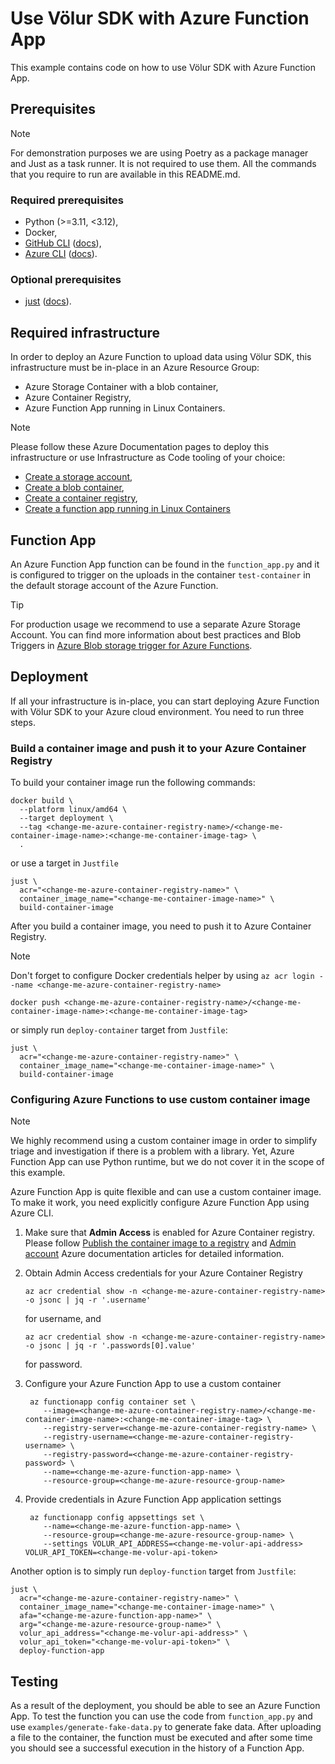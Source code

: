 # Use Völur SDK with Azure Function App

This example contains code on how to use Völur SDK with Azure Function App.

## Prerequisites

> [!NOTE]
> For demonstration purposes we are using Poetry as a package manager and Just
> as a task runner. It is not required to use them. All the commands that you
> require to run are available in this README.md.

### Required prerequisites

- Python (>=3.11, <3.12),
- Docker,
- [GitHub CLI][github-cli] ([docs][github-cli-documentation]),
- [Azure CLI][azure-cli] ([docs][azure-cli-documentation]).

### Optional prerequisites

- [just][just] ([docs][just-documentation]).


[azure-cli]: https://github.com/Azure/azure-cli
[azure-cli-documentation]: https://learn.microsoft.com/en-us/cli/azure/
[just]: https://github.com/casey/just
[just-documentation]: https://just.systems/man/en/
[github-cli]: https://github.com/cli/cli
[github-cli-documentation]: https://cli.github.com/manual/

## Required infrastructure

In order to deploy an Azure Function to upload data using Völur SDK, this
infrastructure must be in-place in an Azure Resource Group:

- Azure Storage Container with a blob container,
- Azure Container Registry,
- Azure Function App running in Linux Containers.

> [!NOTE]
> Please follow these Azure Documentation pages to deploy this infrastructure
> or use Infrastructure as Code tooling of your choice:
> - [Create a storage account][create-a-storage-account-azure-docs],
> - [Create a blob container][create-a-blob-container-azure-docs],
> - [Create a container registry][create-a-container-registry-azure-docs],
> - [Create a function app running in Linux Containers][create-a-function-app-azure-docs]

[create-a-storage-account-azure-docs]: https://learn.microsoft.com/en-us/azure/storage/common/storage-account-create
[create-a-blob-container-azure-docs]: https://learn.microsoft.com/en-us/azure/storage/blobs/storage-quickstart-blobs-portal
[create-a-container-registry-azure-docs]: https://learn.microsoft.com/en-us/azure/container-registry/container-registry-get-started-portal
[create-a-function-app-azure-docs]: https://learn.microsoft.com/en-us/azure/azure-functions/functions-how-to-custom-container

## Function App

An Azure Function App function can be found in the `function_app.py` and it is
configured to trigger on the uploads in the container `test-container` in the
default storage account of the Azure Function.

> [!TIP]
> For production usage we recommend to use a separate Azure Storage Account.
> You can find more information about best practices and Blob Triggers in
> [Azure Blob storage trigger for Azure Functions][azure-blob-trigger].

[azure-blob-trigger]: https://learn.microsoft.com/en-us/azure/azure-functions/functions-bindings-storage-blob-trigger

## Deployment

If all your infrastructure is in-place, you can start deploying Azure Function
with Völur SDK to your Azure cloud environment. You need to run three steps.

### Build a container image and push it to your Azure Container Registry

To build your container image run the following commands:

```shell
docker build \
  --platform linux/amd64 \
  --target deployment \
  --tag <change-me-azure-container-registry-name>/<change-me-container-image-name>:<change-me-container-image-tag> \
  .
```

or use a target in `Justfile`

```shell
just \
  acr="<change-me-azure-container-registry-name>" \
  container_image_name="<change-me-container-image-name>" \
  build-container-image
```

After you build a container image, you need to push it to Azure Container
Registry.

> [!NOTE]
> Don't forget to configure Docker credentials helper by using
> `az acr login --name <change-me-azure-container-registry-name>`

```shell
docker push <change-me-azure-container-registry-name>/<change-me-container-image-name>:<change-me-container-image-tag>
```

or simply run `deploy-container` target from `Justfile`:

```shell
just \
  acr="<change-me-azure-container-registry-name>" \
  container_image_name="<change-me-container-image-name>" \
  build-container-image
```

### Configuring Azure Functions to use custom container image

> [!NOTE]
> We highly recommend using a custom container image in order to simplify
> triage and investigation if there is a problem with a library. Yet, Azure
> Function App can use Python runtime, but we do not cover it in the scope of
> this example.

Azure Function App is quite flexible and can use a custom container image. To
make it work, you need explicitly configure Azure Function App using Azure CLI.

1. Make sure that **Admin Access** is enabled for Azure Container registry.
   Please follow
   [Publish the container image to a registry][public-container-image-to-a-registry]
   and [Admin account][container-registry-authentication] Azure documentation
   articles for detailed information.

2. Obtain Admin Access credentials for your Azure Container Registry
   ```shell
   az acr credential show -n <change-me-azure-container-registry-name> -o jsonc | jq -r '.username'
   ```
   for username, and
   ```shell
   az acr credential show -n <change-me-azure-container-registry-name> -o jsonc | jq -r '.passwords[0].value'
   ```
   for password.

3. Configure your Azure Function App to use a custom container
   ```shell
    az functionapp config container set \
       --image=<change-me-azure-container-registry-name>/<change-me-container-image-name>:<change-me-container-image-tag> \
       --registry-server=<change-me-azure-container-registry-name> \
       --registry-username=<change-me-azure-container-registry-username> \
       --registry-password=<change-me-azure-container-registry-password> \
       --name=<change-me-azure-function-app-name> \
       --resource-group=<change-me-azure-resource-group-name>
   ```

4. Provide credentials in Azure Function App application settings
   ```shell
    az functionapp config appsettings set \
       --name=<change-me-azure-function-app-name> \
       --resource-group=<change-me-azure-resource-group-name> \
       --settings VOLUR_API_ADDRESS=<change-me-volur-api-address> VOLUR_API_TOKEN=<change-me-volur-api-token>
    ```

[public-container-image-to-a-registry]: https://learn.microsoft.com/en-us/azure/azure-functions/functions-create-container-registry#publish-the-container-image-to-a-registry
[container-registry-authentication]: https://learn.microsoft.com/en-us/azure/container-registry/container-registry-authentication?tabs=azure-cli#admin-account


Another option is to simply run `deploy-function` target from `Justfile`:

```shell
just \
  acr="<change-me-azure-container-registry-name>" \
  container_image_name="<change-me-container-image-name>" \
  afa="<change-me-azure-function-app-name>" \
  arg="<change-me-azure-resource-group-name>" \
  volur_api_address="<change-me-volur-api-address>" \
  volur_api_token="<change-me-volur-api-token>" \
  deploy-function-app
```

## Testing

As a result of the deployment, you should be able to see an Azure Function App.
To test the function you can use the code from `function_app.py` and use
`examples/generate-fake-data.py` to generate fake data. After uploading a file
to the container, the function must be executed and after some time you should
see a successful execution in the history of a Function App.

